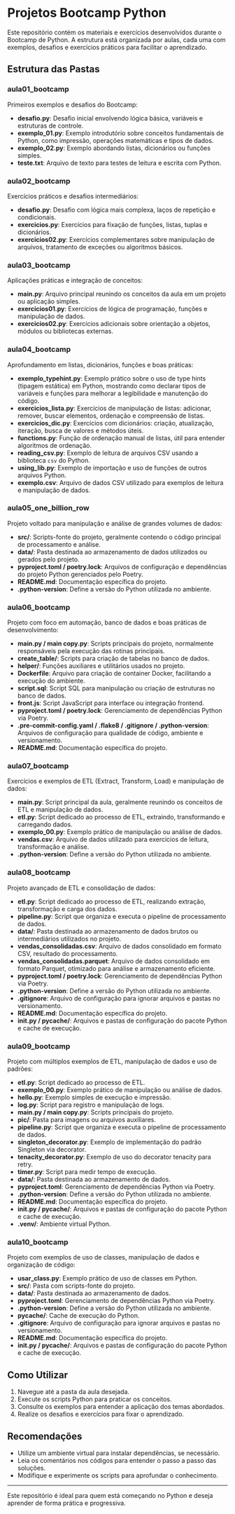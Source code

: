 # Projetos Bootcamp Python

Este repositório contém os materiais e exercícios desenvolvidos durante o Bootcamp de Python. A estrutura está organizada por aulas, cada uma com exemplos, desafios e exercícios práticos para facilitar o aprendizado.

## Estrutura das Pastas

### aula01_bootcamp
Primeiros exemplos e desafios do Bootcamp:
- **desafio.py**: Desafio inicial envolvendo lógica básica, variáveis e estruturas de controle.
- **exemplo_01.py**: Exemplo introdutório sobre conceitos fundamentais de Python, como impressão, operações matemáticas e tipos de dados.
- **exemplo_02.py**: Exemplo abordando listas, dicionários ou funções simples.
- **teste.txt**: Arquivo de texto para testes de leitura e escrita com Python.

### aula02_bootcamp
Exercícios práticos e desafios intermediários:
- **desafio.py**: Desafio com lógica mais complexa, laços de repetição e condicionais.
- **exercicios.py**: Exercícios para fixação de funções, listas, tuplas e dicionários.
- **exercicios02.py**: Exercícios complementares sobre manipulação de arquivos, tratamento de exceções ou algoritmos básicos.

### aula03_bootcamp
Aplicações práticas e integração de conceitos:
- **main.py**: Arquivo principal reunindo os conceitos da aula em um projeto ou aplicação simples.
- **exercicios01.py**: Exercícios de lógica de programação, funções e manipulação de dados.
- **exercicios02.py**: Exercícios adicionais sobre orientação a objetos, módulos ou bibliotecas externas.

### aula04_bootcamp
Aprofundamento em listas, dicionários, funções e boas práticas:
- **exemplo_typehint.py**: Exemplo prático sobre o uso de type hints (tipagem estática) em Python, mostrando como declarar tipos de variáveis e funções para melhorar a legibilidade e manutenção do código.
- **exercicios_lista.py**: Exercícios de manipulação de listas: adicionar, remover, buscar elementos, ordenação e compreensão de listas.
- **exercicios_dic.py**: Exercícios com dicionários: criação, atualização, iteração, busca de valores e métodos úteis.
- **functions.py**: Função de ordenação manual de listas, útil para entender algoritmos de ordenação.
- **reading_csv.py**: Exemplo de leitura de arquivos CSV usando a biblioteca `csv` do Python.
- **using_lib.py**: Exemplo de importação e uso de funções de outros arquivos Python.
- **exemplo.csv**: Arquivo de dados CSV utilizado para exemplos de leitura e manipulação de dados.

### aula05_one_billion_row
Projeto voltado para manipulação e análise de grandes volumes de dados:
- **src/**: Scripts-fonte do projeto, geralmente contendo o código principal de processamento e análise.
- **data/**: Pasta destinada ao armazenamento de dados utilizados ou gerados pelo projeto.
- **pyproject.toml / poetry.lock**: Arquivos de configuração e dependências do projeto Python gerenciados pelo Poetry.
- **README.md**: Documentação específica do projeto.
- **.python-version**: Define a versão do Python utilizada no ambiente.

### aula06_bootcamp
Projeto com foco em automação, banco de dados e boas práticas de desenvolvimento:
- **main.py / main copy.py**: Scripts principais do projeto, normalmente responsáveis pela execução das rotinas principais.
- **create_table/**: Scripts para criação de tabelas no banco de dados.
- **helper/**: Funções auxiliares e utilitários usados no projeto.
- **Dockerfile**: Arquivo para criação de container Docker, facilitando a execução do ambiente.
- **script.sql**: Script SQL para manipulação ou criação de estruturas no banco de dados.
- **front.js**: Script JavaScript para interface ou integração frontend.
- **pyproject.toml / poetry.lock**: Gerenciamento de dependências Python via Poetry.
- **.pre-commit-config.yaml / .flake8 / .gitignore / .python-version**: Arquivos de configuração para qualidade de código, ambiente e versionamento.
- **README.md**: Documentação específica do projeto.

### aula07_bootcamp
Exercícios e exemplos de ETL (Extract, Transform, Load) e manipulação de dados:
- **main.py**: Script principal da aula, geralmente reunindo os conceitos de ETL e manipulação de dados.
- **etl.py**: Script dedicado ao processo de ETL, extraindo, transformando e carregando dados.
- **exemplo_00.py**: Exemplo prático de manipulação ou análise de dados.
- **vendas.csv**: Arquivo de dados utilizado para exercícios de leitura, transformação e análise.
- **.python-version**: Define a versão do Python utilizada no ambiente.

### aula08_bootcamp
Projeto avançado de ETL e consolidação de dados:
- **etl.py**: Script dedicado ao processo de ETL, realizando extração, transformação e carga dos dados.
- **pipeline.py**: Script que organiza e executa o pipeline de processamento de dados.
- **data/**: Pasta destinada ao armazenamento de dados brutos ou intermediários utilizados no projeto.
- **vendas_consolidadas.csv**: Arquivo de dados consolidado em formato CSV, resultado do processamento.
- **vendas_consolidadas.parquet**: Arquivo de dados consolidado em formato Parquet, otimizado para análise e armazenamento eficiente.
- **pyproject.toml / poetry.lock**: Gerenciamento de dependências Python via Poetry.
- **.python-version**: Define a versão do Python utilizada no ambiente.
- **.gitignore**: Arquivo de configuração para ignorar arquivos e pastas no versionamento.
- **README.md**: Documentação específica do projeto.
- **__init__.py / __pycache__/**: Arquivos e pastas de configuração do pacote Python e cache de execução.

### aula09_bootcamp
Projeto com múltiplos exemplos de ETL, manipulação de dados e uso de padrões:
- **etl.py**: Script dedicado ao processo de ETL.
- **exemplo_00.py**: Exemplo prático de manipulação ou análise de dados.
- **hello.py**: Exemplo simples de execução e impressão.
- **log.py**: Script para registro e manipulação de logs.
- **main.py / main copy.py**: Scripts principais do projeto.
- **pic/**: Pasta para imagens ou arquivos auxiliares.
- **pipeline.py**: Script que organiza e executa o pipeline de processamento de dados.
- **singleton_decorator.py**: Exemplo de implementação do padrão Singleton via decorator.
- **tenacity_decorator.py**: Exemplo de uso do decorator tenacity para retry.
- **timer.py**: Script para medir tempo de execução.
- **data/**: Pasta destinada ao armazenamento de dados.
- **pyproject.toml**: Gerenciamento de dependências Python via Poetry.
- **.python-version**: Define a versão do Python utilizada no ambiente.
- **README.md**: Documentação específica do projeto.
- **__init__.py / __pycache__/**: Arquivos e pastas de configuração do pacote Python e cache de execução.
- **.venv/**: Ambiente virtual Python.

### aula10_bootcamp
Projeto com exemplos de uso de classes, manipulação de dados e organização de código:
- **usar_class.py**: Exemplo prático de uso de classes em Python.
- **src/**: Pasta com scripts-fonte do projeto.
- **data/**: Pasta destinada ao armazenamento de dados.
- **pyproject.toml**: Gerenciamento de dependências Python via Poetry.
- **.python-version**: Define a versão do Python utilizada no ambiente.
- **__pycache__/**: Cache de execução do Python.
- **.gitignore**: Arquivo de configuração para ignorar arquivos e pastas no versionamento.
- **README.md**: Documentação específica do projeto.
- **__init__.py / __pycache__/**: Arquivos e pastas de configuração do pacote Python e cache de execução.

## Como Utilizar
1. Navegue até a pasta da aula desejada.
2. Execute os scripts Python para praticar os conceitos.
3. Consulte os exemplos para entender a aplicação dos temas abordados.
4. Realize os desafios e exercícios para fixar o aprendizado.

## Recomendações
- Utilize um ambiente virtual para instalar dependências, se necessário.
- Leia os comentários nos códigos para entender o passo a passo das soluções.
- Modifique e experimente os scripts para aprofundar o conhecimento.

---
Este repositório é ideal para quem está começando no Python e deseja aprender de forma prática e progressiva.
